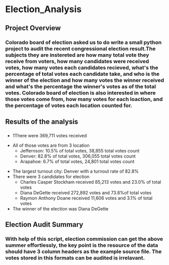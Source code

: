 # Election_Analysis
## Project Overview

### Colorado board of election asked us to do write a small python project to audit the recent congressional election result.The subjects they are instereted are how many total vote they receive from voters, how many candidates were received votes, how many votes each candidates recieved, what's the percentage of total votes each candidate take, and who is the winner of the election and how many votes the winner received and what's the percentage the winner's votes as of the total votes. Colorado board of election is also interested in where those votes come from, how many votes for each loaction, and the percentage of votes each location counted for. 

## Results of the analysis
### 
* 1There were 369,711 votes received
- All of those votes are from 3 location
  - Jeffernson: 10.5% of total votes, 38,855 total votes count
  - Denver: 82.8% of total votes, 306,055 total votes count
  - Arapahoe: 6.7% of total votes, 24,801 total votes count
* The largest turnout city: Denver with a turnout rate of 82.8%
* There were 3 candidates for election
  * Charles Casper Stockham received 85,213 votes and 23.0% of total votes
  * Diana DeGette received 272,892 votes and 73.8%of total votes
  * Raymon Anthony Doane received 11,606 votes and 3.1% of total votes
* The winner of the election was Diana DeGette

## Election Audit Summary
### With help of this script, election commission can get the above summer effortlessly, the key point is the resource of the data should have 3 column headers as the example source file. The votes stored in this formats can be audited is irrelavant.
